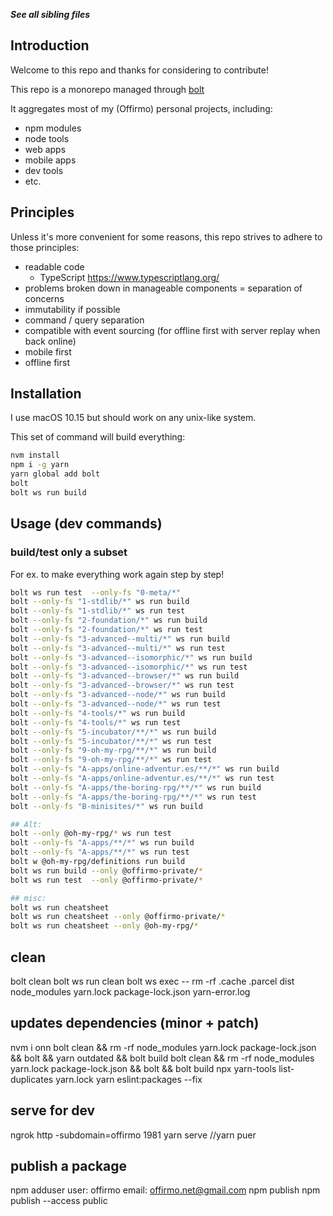 ***See all sibling files***

## Introduction
Welcome to this repo and thanks for considering to contribute!

This repo is a monorepo managed through [bolt](https://github.com/boltpkg/bolt)

It aggregates most of my (Offirmo) personal projects, including:
* npm modules
* node tools
* web apps
* mobile apps
* dev tools
* etc.


## Principles
Unless it's more convenient for some reasons, this repo strives to adhere to those principles:
- readable code
  - TypeScript https://www.typescriptlang.org/
- problems broken down in manageable components = separation of concerns
- immutability if possible
- command / query separation
- compatible with event sourcing (for offline first with server replay when back online)
- mobile first
- offline first


## Installation
I use macOS 10.15 but should work on any unix-like system.

This set of command will build everything:
```bash
nvm install
npm i -g yarn
yarn global add bolt
bolt
bolt ws run build
```

## Usage (dev commands)

### build/test only a subset

For ex. to make everything work again step by step!

```bash
bolt ws run test  --only-fs "0-meta/*"
bolt --only-fs "1-stdlib/*" ws run build
bolt --only-fs "1-stdlib/*" ws run test
bolt --only-fs "2-foundation/*" ws run build
bolt --only-fs "2-foundation/*" ws run test
bolt --only-fs "3-advanced--multi/*" ws run build
bolt --only-fs "3-advanced--multi/*" ws run test
bolt --only-fs "3-advanced--isomorphic/*" ws run build
bolt --only-fs "3-advanced--isomorphic/*" ws run test
bolt --only-fs "3-advanced--browser/*" ws run build
bolt --only-fs "3-advanced--browser/*" ws run test
bolt --only-fs "3-advanced--node/*" ws run build
bolt --only-fs "3-advanced--node/*" ws run test
bolt --only-fs "4-tools/*" ws run build
bolt --only-fs "4-tools/*" ws run test
bolt --only-fs "5-incubator/**/*" ws run build
bolt --only-fs "5-incubator/**/*" ws run test
bolt --only-fs "9-oh-my-rpg/**/*" ws run build
bolt --only-fs "9-oh-my-rpg/**/*" ws run test
bolt --only-fs "A-apps/online-adventur.es/**/*" ws run build
bolt --only-fs "A-apps/online-adventur.es/**/*" ws run test
bolt --only-fs "A-apps/the-boring-rpg/**/*" ws run build
bolt --only-fs "A-apps/the-boring-rpg/**/*" ws run test
bolt --only-fs "B-minisites/*" ws run build

## Alt:
bolt --only @oh-my-rpg/* ws run test
bolt --only-fs "A-apps/**/*" ws run build
bolt --only-fs "A-apps/**/*" ws run test
bolt w @oh-my-rpg/definitions run build
bolt ws run build --only @offirmo-private/*
bolt ws run test  --only @offirmo-private/*

## misc:
bolt ws run cheatsheet
bolt ws run cheatsheet --only @offirmo-private/*
bolt ws run cheatsheet --only @oh-my-rpg/*
```

## clean
bolt clean
  bolt ws run clean
  bolt ws exec -- rm -rf .cache .parcel dist node_modules yarn.lock package-lock.json yarn-error.log

## updates dependencies (minor + patch)
nvm i
onn
bolt clean && rm -rf node_modules yarn.lock package-lock.json && bolt && yarn outdated     && bolt build
bolt clean && rm -rf node_modules yarn.lock package-lock.json && bolt && bolt build
npx yarn-tools list-duplicates yarn.lock
yarn eslint:packages --fix

## serve for dev
ngrok http -subdomain=offirmo 1981
yarn serve
//yarn puer

## publish a package
npm adduser
user: offirmo
email: offirmo.net@gmail.com
npm publish
npm publish --access public
```
